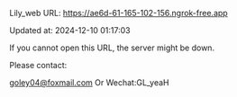 Lily_web URL: https://ae6d-61-165-102-156.ngrok-free.app

Updated at: 2024-12-10 01:17:03

If you cannot open this URL, the server might be down.

Please contact: 

goley04@foxmail.com Or Wechat:GL_yeaH